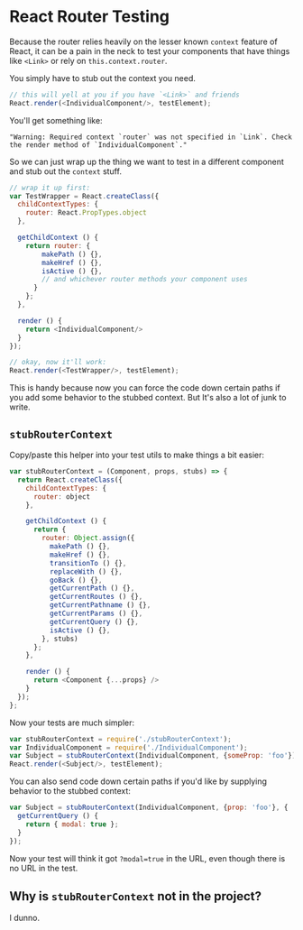React Router Testing
====================

Because the router relies heavily on the lesser known `context` feature
of React, it can be a pain in the neck to test your components that have
things like `<Link>` or rely on `this.context.router`.

You simply have to stub out the context you need.

```js
// this will yell at you if you have `<Link>` and friends
React.render(<IndividualComponent/>, testElement);
```

You'll get something like:

```
"Warning: Required context `router` was not specified in `Link`. Check the render method of `IndividualComponent`."
```

So we can just wrap up the thing we want to test in a different
component and stub out the `context` stuff.

```js
// wrap it up first:
var TestWrapper = React.createClass({
  childContextTypes: {
    router: React.PropTypes.object
  },

  getChildContext () {
    return router: {
        makePath () {},
        makeHref () {},
        isActive () {},
        // and whichever router methods your component uses
      }
    };
  },

  render () {
    return <IndividualComponent/>
  }
});

// okay, now it'll work:
React.render(<TestWrapper/>, testElement);
```

This is handy because now you can force the code down certain paths if
you add some behavior to the stubbed context. But It's also a lot of junk to
write.

`stubRouterContext`
-------------------

Copy/paste this helper into your test utils to make things a bit easier:

```js
var stubRouterContext = (Component, props, stubs) => {
  return React.createClass({
    childContextTypes: {
      router: object
    },

    getChildContext () {
      return {
        router: Object.assign({
          makePath () {},
          makeHref () {},
          transitionTo () {},
          replaceWith () {},
          goBack () {},
          getCurrentPath () {},
          getCurrentRoutes () {},
          getCurrentPathname () {},
          getCurrentParams () {},
          getCurrentQuery () {},
          isActive () {},
        }, stubs)
      };
    },

    render () {
      return <Component {...props} />
    }
  });
};
```

Now your tests are much simpler:

```js
var stubRouterContext = require('./stubRouterContext');
var IndividualComponent = require('./IndividualComponent');
var Subject = stubRouterContext(IndividualComponent, {someProp: 'foo'});
React.render(<Subject/>, testElement);
```

You can also send code down certain paths if you'd like by supplying
behavior to the stubbed context:

```js
var Subject = stubRouterContext(IndividualComponent, {prop: 'foo'}, {
  getCurrentQuery () {
    return { modal: true };
  }
});
```

Now your test will think it got `?modal=true` in the URL, even though
there is no URL in the test.

Why is `stubRouterContext` not in the project?
----------------------------------------------

I dunno.


